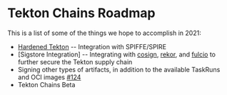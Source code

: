 # Tekton Chains Roadmap

This is a list of some of the things we hope to accomplish in 2021:

* [Hardened Tekton](https://github.com/tektoncd/chains/issues/87) -- Integration with SPIFFE/SPIRE
* [Sigstore Integration] -- Integrating with [cosign](https://github.com/sigstore/cosign), [rekor](https://github.com/sigstore/rekor), and [fulcio](https://github.com/sigstore/fulcio) to further secure the Tekton supply chain
* Signing other types of artifacts, in addition to the available TaskRuns and OCI images [#124](https://github.com/tektoncd/chains/issues/124)
* Tekton Chains Beta
